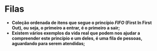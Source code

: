 # Filas

- **Coleção ordenada de itens que segue o princípio _FIFO_ (First In First Out), ou seja, o primeiro a entrar, é o primeiro a sair;**
- **Existem vários exemplos da vida real que podem nos ajudar a compreender este princípio e um deles, é uma fila de pessoas, aguardando para serem atendidas;**


